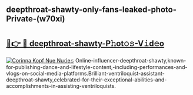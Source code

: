 ## deepthroat-shawty-only-fans​-leaked-photo​-Private-(w70xi)


# <h2><a href="https://mediaupload.pro?title=deepthroat-shawty&ref=git">🔗👉 🔴 deepthroat-shawty-P𝚑ot𝚘𝚜-V𝚒d𝚎o</a></h2>

[![Corinna Kopf Nue Nu𝚍e𝚜](https://i.imgur.com/0qMVB7G.gif)](https://mediaupload.pro?title=deepthroat-shawty&ref=git)
Online-influencer-deepthroat-shawty,known-for-publishing-dance-and-lifestyle-content,-including-performances-and-vlogs-on-social-media-platforms.Brilliant-ventriloquist-assistant-deepthroat-shawty,celebrated-for-their-exceptional-abilities-and-accomplishments-in-assisting-ventriloquists.  
